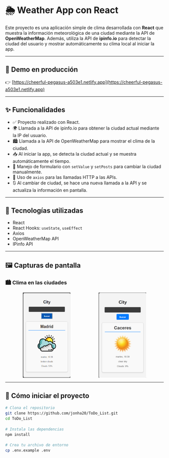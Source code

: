 # 🌦️ Weather App con React

Este proyecto es una aplicación simple de clima desarrollada con **React** que muestra la información meteorológica de una ciudad mediante la API de **OpenWeatherMap**. Además, utiliza la API de **ipinfo.io** para detectar la ciudad del usuario y mostrar automáticamente su clima local al iniciar la app.

---

## 🔗 Demo en producción

👉 [https://cheerful-pegasus-a503e1.netlify.app](https://cheerful-pegasus-a503e1.netlify.app)

---

## ✨ Funcionalidades

- ✅ Proyecto realizado con React.
- 🌍 Llamada a la API de ipinfo.io para obtener la ciudad actual mediante la IP del usuario.
- 🏙️ Llamada a la API de OpenWeatherMap para mostrar el clima de la ciudad.
- 📥 Al iniciar la app, se detecta la ciudad actual y se muestra automáticamente el tiempo.
- 🔄 Manejo de formulario con `setValue` y `setPosts` para cambiar la ciudad manualmente.
- 📡 Uso de `axios` para las llamadas HTTP a las APIs.
- 🔃 Al cambiar de ciudad, se hace una nueva llamada a la API y se actualiza la información en pantalla.

---

## 🧰 Tecnologías utilizadas

- React
- React Hooks: `useState`, `useEffect`
- Axios
- OpenWeatherMap API
- IPinfo API

---

## 🖼️ Capturas de pantalla

### 🏙️ Clima en las ciudades
<div style="display: flex; gap: 90px; justify-content: center">
  <img src="./src/assets/madrid.png" alt="AutoDetectCity" width="30%" />
  <img src="./src/assets/caceres.png" alt="SearchCity" width="30%" />
</div>


---

## 🚀 Cómo iniciar el proyecto

```bash
# Clona el repositorio
git clone https://github.com/jonha20/ToDo_List.git
cd ToDo_List

# Instala las dependencias
npm install

# Crea tu archivo de entorno
cp .env.example .env
